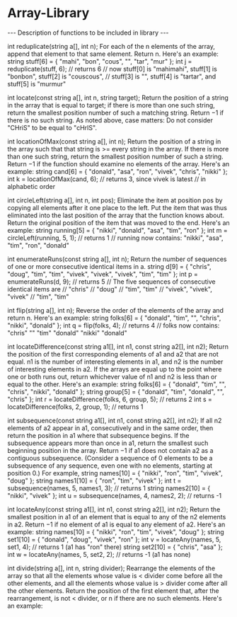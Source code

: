 # Array-Library

--- Description of functions to be included in library ---

int reduplicate(string a[], int n);
For each of the n elements of the array, append that element to that same element. Return n. Here's an example:
string stuff[6] = { "mahi", "bon", "cous", "", "tar", "mur" };
int j = reduplicate(stuff, 6);  // returns 6
    // now stuff[0] is "mahimahi", stuff[1] is "bonbon", stuff[2] is "couscous",
    // stuff[3] is "", stuff[4] is "tartar", and stuff[5] is "murmur"
    
int locate(const string a[], int n, string target);
Return the position of a string in the array that is equal to target; if there is more than one such string, return the smallest position number of such a matching string. Return −1 if there is no such string. As noted above, case matters: Do not consider "CHriS" to be equal to "cHrIS".

int locationOfMax(const string a[], int n);
Return the position of a string in the array such that that string is >= every string in the array. If there is more than one such string, return the smallest position number of such a string. Return −1 if the function should examine no elements of the array. Here's an example:
string cand[6] = { "donald", "asa", "ron", "vivek", "chris", "nikki" };
int k = locationOfMax(cand, 6);   // returns 3, since  vivek  is latest
                                  // in alphabetic order
                                  
int circleLeft(string a[], int n, int pos);
Eliminate the item at position pos by copying all elements after it one place to the left. Put the item that was thus eliminated into the last position of the array that the function knows about. Return the original position of the item that was moved to the end. Here's an example:
string running[5] = { "nikki", "donald", "asa", "tim", "ron" };
int m = circleLeft(running, 5, 1);  // returns 1
    // running now contains:  "nikki", "asa", "tim", "ron", "donald"

    
int enumerateRuns(const string a[], int n);
Return the number of sequences of one or more consecutive identical items in a.
string d[9] = {
    "chris", "doug", "tim", "tim", "vivek", "vivek", "vivek", "tim", "tim"
};
int p = enumerateRuns(d, 9);  //  returns 5
	   //  The five sequences of consecutive identical items are
	   //    "chris"
	   //    "doug"
	   //    "tim", "tim"
	   //    "vivek", "vivek", "vivek"
	   //    "tim", "tim"
    
int flip(string a[], int n);
Reverse the order of the elements of the array and return n. Here's an example:
string folks[6] = { "donald", "tim", "", "chris", "nikki", "donald" };
int q = flip(folks, 4);  // returns 4
    // folks now contains:  "chris"  ""  "tim"  "donald"  "nikki"  "donald"
    
int locateDifference(const string a1[], int n1, const string a2[], int n2);
Return the position of the first corresponding elements of a1 and a2 that are not equal. n1 is the number of interesting elements in a1, and n2 is the number of interesting elements in a2. If the arrays are equal up to the point where one or both runs out, return whichever value of n1 and n2 is less than or equal to the other. Here's an example:
string folks[6] = { "donald", "tim", "", "chris", "nikki", "donald" };
string group[5] = { "donald", "tim", "donald", "", "chris" };
int r = locateDifference(folks, 6, group, 5);  //  returns 2
int s = locateDifference(folks, 2, group, 1);  //  returns 1

int subsequence(const string a1[], int n1, const string a2[], int n2);
If all n2 elements of a2 appear in a1, consecutively and in the same order, then return the position in a1 where that subsequence begins. If the subsequence appears more than once in a1, return the smallest such beginning position in the array. Return −1 if a1 does not contain a2 as a contiguous subsequence. (Consider a sequence of 0 elements to be a subsequence of any sequence, even one with no elements, starting at position 0.) For example,
string names[10] = { "nikki", "ron", "tim", "vivek", "doug" };
string names1[10] = { "ron", "tim", "vivek" };
int t = subsequence(names, 5, names1, 3);  // returns 1
string names2[10] = { "nikki", "vivek" };
int u = subsequence(names, 4, names2, 2);  // returns -1

int locateAny(const string a1[], int n1, const string a2[], int n2);
Return the smallest position in a1 of an element that is equal to any of the n2 elements in a2. Return −1 if no element of a1 is equal to any element of a2. Here's an example:
string names[10] = { "nikki", "ron", "tim", "vivek", "doug" };
string set1[10] = { "donald", "doug", "vivek", "ron" };
int v = locateAny(names, 5, set1, 4);  // returns 1 (a1 has "ron" there)
string set2[10] = { "chris", "asa" };
int w = locateAny(names, 5, set2, 2);  // returns -1 (a1 has none)

int divide(string a[], int n, string divider);
Rearrange the elements of the array so that all the elements whose value is < divider come before all the other elements, and all the elements whose value is > divider come after all the other elements. Return the position of the first element that, after the rearrangement, is not < divider, or n if there are no such elements. Here's an example:
